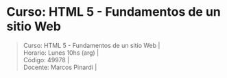 

# Curso: HTML 5 - Fundamentos de un sitio Web

>Curso: HTML 5 - Fundamentos de un sitio Web |   
>Horario: Lunes 10hs (arg) |      
>Código: 49978 |   
>Docente: Marcos Pinardi |  

